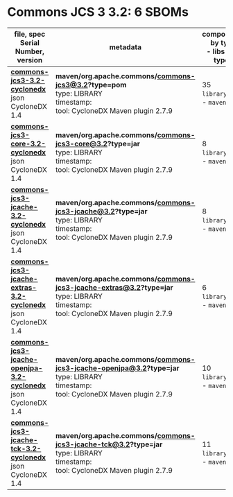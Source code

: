 Commons JCS 3 3.2: 6 SBOMs
=======

| file, spec<br>Serial Number, version| metadata | components<br>by type<br>- libs purl types |
| ----------------------------------- | -------- | ------------------------------------------ |
| **[commons-jcs3-3.2-cyclonedx](maven/org.apache.commons/commons-jcs3/3.2/commons-jcs3-3.2-cyclonedx.json)**<br>json CycloneDX 1.4 | **maven/org.apache.commons/commons-jcs3@3.2?type=pom**<br>type: LIBRARY<br>timestamp: <br>tool: CycloneDX Maven plugin 2.7.9 | 35<br>`library`: 35 <br>- `maven`: 35  |
| **[commons-jcs3-core-3.2-cyclonedx](maven/org.apache.commons/commons-jcs3-core/3.2/commons-jcs3-core-3.2-cyclonedx.json)**<br>json CycloneDX 1.4 | **maven/org.apache.commons/commons-jcs3-core@3.2?type=jar**<br>type: LIBRARY<br>timestamp: <br>tool: CycloneDX Maven plugin 2.7.9 | 8<br>`library`: 8 <br>- `maven`: 8  |
| **[commons-jcs3-jcache-3.2-cyclonedx](maven/org.apache.commons/commons-jcs3-jcache/3.2/commons-jcs3-jcache-3.2-cyclonedx.json)**<br>json CycloneDX 1.4 | **maven/org.apache.commons/commons-jcs3-jcache@3.2?type=jar**<br>type: LIBRARY<br>timestamp: <br>tool: CycloneDX Maven plugin 2.7.9 | 8<br>`library`: 8 <br>- `maven`: 8  |
| **[commons-jcs3-jcache-extras-3.2-cyclonedx](maven/org.apache.commons/commons-jcs3-jcache-extras/3.2/commons-jcs3-jcache-extras-3.2-cyclonedx.json)**<br>json CycloneDX 1.4 | **maven/org.apache.commons/commons-jcs3-jcache-extras@3.2?type=jar**<br>type: LIBRARY<br>timestamp: <br>tool: CycloneDX Maven plugin 2.7.9 | 6<br>`library`: 6 <br>- `maven`: 6  |
| **[commons-jcs3-jcache-openjpa-3.2-cyclonedx](maven/org.apache.commons/commons-jcs3-jcache-openjpa/3.2/commons-jcs3-jcache-openjpa-3.2-cyclonedx.json)**<br>json CycloneDX 1.4 | **maven/org.apache.commons/commons-jcs3-jcache-openjpa@3.2?type=jar**<br>type: LIBRARY<br>timestamp: <br>tool: CycloneDX Maven plugin 2.7.9 | 10<br>`library`: 10 <br>- `maven`: 10  |
| **[commons-jcs3-jcache-tck-3.2-cyclonedx](maven/org.apache.commons/commons-jcs3-jcache-tck/3.2/commons-jcs3-jcache-tck-3.2-cyclonedx.json)**<br>json CycloneDX 1.4 | **maven/org.apache.commons/commons-jcs3-jcache-tck@3.2?type=jar**<br>type: LIBRARY<br>timestamp: <br>tool: CycloneDX Maven plugin 2.7.9 | 11<br>`library`: 11 <br>- `maven`: 11  |

